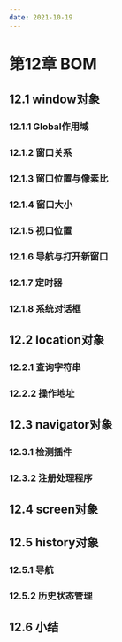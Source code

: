 ```yaml
---
date: 2021-10-19
---
```


# 第12章 BOM

## 12.1 window对象

### 12.1.1 Global作用域

### 12.1.2 窗口关系

### 12.1.3 窗口位置与像素比

### 12.1.4 窗口大小

### 12.1.5 视口位置

### 12.1.6 导航与打开新窗口

### 12.1.7 定时器

### 12.1.8 系统对话框

## 12.2 location对象

### 12.2.1 查询字符串

### 12.2.2 操作地址

## 12.3 navigator对象

### 12.3.1 检测插件

### 12.3.2 注册处理程序

## 12.4 screen对象

## 12.5 history对象

### 12.5.1 导航

### 12.5.2 历史状态管理

## 12.6 小结
